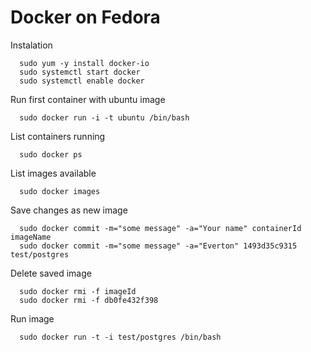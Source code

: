 # Docker on Fedora

Instalation

      sudo yum -y install docker-io
      sudo systemctl start docker
      sudo systemctl enable docker
      
Run first container with ubuntu image

      sudo docker run -i -t ubuntu /bin/bash

List containers running

      sudo docker ps
      
List images available

      sudo docker images
      

Save changes as new image

      sudo docker commit -m="some message" -a="Your name" containerId imageName
      sudo docker commit -m="some message" -a="Everton" 1493d35c9315 test/postgres
      
      
Delete saved image

      sudo docker rmi -f imageId
      sudo docker rmi -f db0fe432f398
      
Run image

      sudo docker run -t -i test/postgres /bin/bash
